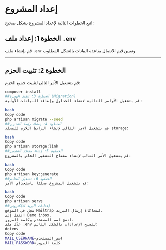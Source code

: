 # إعداد المشروع

اتبع الخطوات التالية لإعداد المشروع بشكل صحيح:

## الخطوة 1: إعداد ملف `.env`
قم بإنشاء ملف `.env` وتعيين قيم الاتصال بقاعدة البيانات بالشكل المطلوب.

---

## الخطوة 2: تثبيت الحزم
قم بتشغيل الأمر التالي لتثبيت جميع الحزم:
```bash
composer install
##الخطوة 3: تنفيذ الهجرة (Migration)
قم بتشغيل الأوامر التالية لإنشاء الجداول وإضافة البيانات الأولية:

bash
Copy code
php artisan migrate --seed
##الخطوة 4: إنشاء رابط التخزين
قم بتشغيل الأمر التالي لإنشاء الرابط اللازم للمجلد storage:

bash
Copy code
php artisan storage:link
##الخطوة 5: إنشاء مفتاح التشفير
قم بتشغيل الأمر التالي لإنشاء مفتاح التشفير الخاص بالمشروع:

bash
Copy code
php artisan key:generate
##الخطوة 6: تشغيل الخادم
قم بتشغيل المشروع محليًا باستخدام الأمر:

bash
Copy code
php artisan serve
##إعدادات البريد الإلكتروني
سجل في الموقع Mailtrap لمحاكاة إرسال البريد.
انتقل إلى Demo inbox.
انسخ اسم المستخدم وكلمة المرور.
عدّل ملف .env لتصبح الإعدادات بالشكل التالي:
dotenv
Copy code
MAIL_USERNAME=اسم_المستخدم
MAIL_PASSWORD=كلمة_المرور
